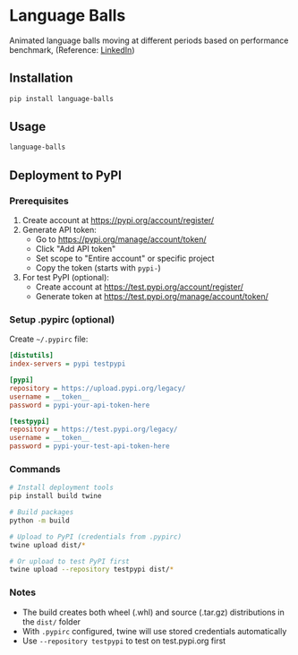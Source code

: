 # Language Balls

Animated language balls moving at different periods based on performance benchmark, (Reference: [LinkedIn](https://www.linkedin.com/posts/wael-dagash-48692b120_which-programming-language-handles-1-billion-activity-7268148977462616064-KZzX/))

## Installation

```bash
pip install language-balls
```

## Usage

```bash
language-balls
```

## Deployment to PyPI

### Prerequisites
1. Create account at https://pypi.org/account/register/
2. Generate API token:
   - Go to https://pypi.org/manage/account/token/
   - Click "Add API token"
   - Set scope to "Entire account" or specific project
   - Copy the token (starts with `pypi-`)
3. For test PyPI (optional):
   - Create account at https://test.pypi.org/account/register/
   - Generate token at https://test.pypi.org/manage/account/token/

### Setup .pypirc (optional)
Create `~/.pypirc` file:
```ini
[distutils]
index-servers = pypi testpypi

[pypi]
repository = https://upload.pypi.org/legacy/
username = __token__
password = pypi-your-api-token-here

[testpypi]
repository = https://test.pypi.org/legacy/
username = __token__
password = pypi-your-test-api-token-here
```

### Commands
```bash
# Install deployment tools
pip install build twine

# Build packages
python -m build

# Upload to PyPI (credentials from .pypirc)
twine upload dist/*

# Or upload to test PyPI first
twine upload --repository testpypi dist/*
```

### Notes
- The build creates both wheel (.whl) and source (.tar.gz) distributions in the `dist/` folder
- With `.pypirc` configured, twine will use stored credentials automatically
- Use `--repository testpypi` to test on test.pypi.org first